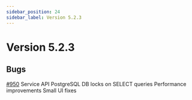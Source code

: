 ```yaml
---
sidebar_position: 24
sidebar_label: Version 5.2.3
---
```


# Version 5.2.3

## Bugs
[#950](https://github.com/reportportal/reportportal/issues/950) Service API PostgreSQL DB locks on SELECT queries
Performance improvements
Small UI fixes
